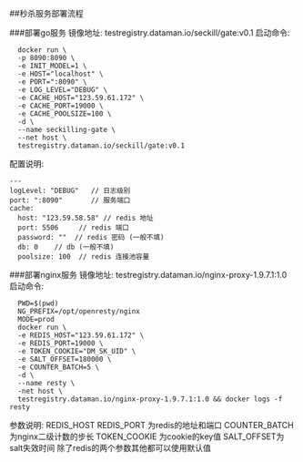 ##秒杀服务部署流程

###部署go服务
  镜像地址: testregistry.dataman.io/seckill/gate:v0.1
  启动命令: 
  ```
    docker run \
    -p 8090:8090 \
    -e INIT_MODEL=1 \
    -e HOST="localhost" \
    -e PORT=":8090" \
    -e LOG_LEVEL="DEBUG" \
    -e CACHE_HOST="123.59.61.172" \
    -e CACHE_PORT=19000 \
    -e CACHE_POOLSIZE=100 \
    -d \
    --name seckilling-gate \
    --net host \
    testregistry.dataman.io/seckill/gate:v0.1
  ```
  配置说明:
  ```
  ---
  logLevel: "DEBUG"   // 日志级别
  port: ":8090"       // 服务端口
  cache:
    host: "123.59.58.58" // redis 地址
    port: 5506     // redis 端口
    password: ""  // redis 密码 (一般不填)
    db: 0    // db (一般不填)
    poolsize: 100  // redis 连接池容量
  ```

###部署nginx服务
  镜像地址: testregistry.dataman.io/nginx-proxy-1.9.7.1:1.0
  启动命令: 
  ```
    PWD=$(pwd)
    NG_PREFIX=/opt/openresty/nginx
    MODE=prod
    docker run \
    -e REDIS_HOST="123.59.61.172" \
    -e REDIS_PORT=19000 \
    -e TOKEN_COOKIE="DM_SK_UID" \
    -e SALT_OFFSET=180000 \
    -e COUNTER_BATCH=5 \
    -d \
    --name resty \
    -net host \
    testregistry.dataman.io/nginx-proxy-1.9.7.1:1.0 && docker logs -f resty
  ```
  参数说明: REDIS_HOST REDIS_PORT 为redis的地址和端口
            COUNTER_BATCH 为nginx二级计数的步长
            TOKEN_COOKIE 为cookie的key值
            SALT_OFFSET为salt失效时间
            除了redis的两个参数其他都可以使用默认值
